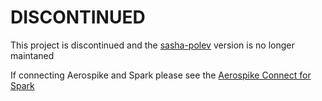 # DISCONTINUED

This project is discontinued and the [sasha-polev](https://github.com/sasha-polev/aerospark) version is no longer maintaned

If connecting Aerospike and Spark please see the [Aerospike Connect for Spark](https://www.aerospike.com/docs/connectors/enterprise/spark/)
